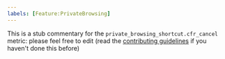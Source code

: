 ```yaml
---
labels: [Feature:PrivateBrowsing]
---
```


This is a stub commentary for the `private_browsing_shortcut.cfr_cancel` metric: please feel free to edit (read the
[contributing guidelines](https://github.com/mozilla/glean-annotations/blob/main/CONTRIBUTING.md)
if you haven't done this before)
